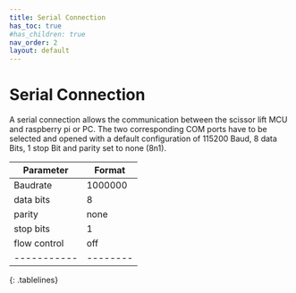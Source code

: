 ```yaml
---
title: Serial Connection
has_toc: true
#has_children: true
nav_order: 2
layout: default
---
```


<style>
.tablelines table, .tablelines td, .tablelines th {
        border: 0px solid black;
        }
</style>

# Serial Connection

A serial connection allows the communication between the scissor lift MCU and raspberry pi or PC. The two corresponding COM ports have to be selected and opened with a default configuration of 115200 Baud, 8 data Bits, 1 stop Bit and parity set to none (8n1).

| Parameter    | Format |
| ------------ | ------ |
| Baudrate     | 1000000 |
| data bits    | 8      |
| parity       | none   |
| stop bits    | 1      |
| flow control | off    |
|-----------|--------|-------------|
{: .tablelines}